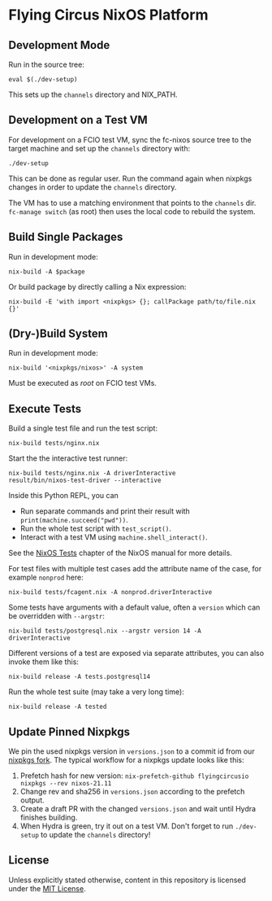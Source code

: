 Flying Circus NixOS Platform
============================

Development Mode
----------------

Run in the source tree:

    eval $(./dev-setup)

This sets up the `channels` directory and NIX_PATH.

Development on a Test VM
------------------------

For development on a FCIO test VM, sync the fc-nixos source tree to the target
machine and set up the `channels` directory with:

    ./dev-setup

This can be done as regular user. Run the command again when nixpkgs changes
in order to update the `channels` directory.

The VM has to use a matching environment that points to the `channels` dir.
`fc-manage switch` (as root) then uses the local code to rebuild the system.


Build Single Packages
---------------------

Run in development mode:

    nix-build -A $package

Or build package by directly calling a Nix expression:

    nix-build -E 'with import <nixpkgs> {}; callPackage path/to/file.nix {}'


(Dry-)Build System
------------------

Run in development mode:

    nix-build '<nixpkgs/nixos>' -A system

Must be executed as *root* on FCIO test VMs.


Execute Tests
-------------

Build a single test file and run the test script:

    nix-build tests/nginx.nix

Start the the interactive test runner:

    nix-build tests/nginx.nix -A driverInteractive
    result/bin/nixos-test-driver --interactive

Inside this Python REPL, you can

* Run separate commands and print their result with `print(machine.succeed("pwd"))`.
* Run the whole test script with `test_script()`.
* Interact with a test VM using `machine.shell_interact()`.

See the [NixOS Tests](https://nixos.org/manual/nixos/stable/index.html#sec-nixos-tests)
chapter of the NixOS manual for more details.

For test files with multiple test cases add the attribute name of the case, for example `nonprod` here:

    nix-build tests/fcagent.nix -A nonprod.driverInteractive


Some tests have arguments with a default value, often a `version` which can be overridden with `--argstr`:

    nix-build tests/postgresql.nix --argstr version 14 -A driverInteractive


Different versions of a test are exposed via separate attributes, you can also invoke them like this:

    nix-build release -A tests.postgresql14

Run the whole test suite (may take a very long time):

    nix-build release -A tested


Update Pinned Nixpkgs
---------------------

We pin the used nixpkgs version in `versions.json` to a commit id from our
[nixpkgs fork](https://github.com/flyingcircusio/nixpkgs). The typical workflow
for a nixpkgs update looks like this:

1. Prefetch hash for new version: `nix-prefetch-github flyingcircusio nixpkgs --rev nixos-21.11`
2. Change rev and sha256 in `versions.json` according to the prefetch output.
3. Create a draft PR with the changed `versions.json` and wait until Hydra finishes building.
4. When Hydra is green, try it out on a test VM. Don't forget to run `./dev-setup`  to update the `channels` directory!


License
-------

Unless explicitly stated otherwise, content in this repository is licensed under the [MIT License](COPYING).
